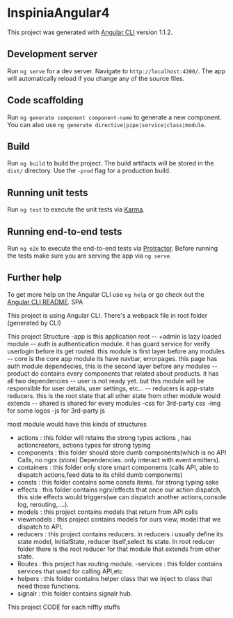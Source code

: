 # InspiniaAngular4

This project was generated with [Angular CLI](https://github.com/angular/angular-cli) version 1.1.2.

## Development server

Run `ng serve` for a dev server. Navigate to `http://localhost:4200/`. The app will automatically reload if you change any of the source files.

## Code scaffolding

Run `ng generate component component-name` to generate a new component. You can also use `ng generate directive|pipe|service|class|module`.

## Build

Run `ng build` to build the project. The build artifacts will be stored in the `dist/` directory. Use the `-prod` flag for a production build.

## Running unit tests

Run `ng test` to execute the unit tests via [Karma](https://karma-runner.github.io).

## Running end-to-end tests

Run `ng e2e` to execute the end-to-end tests via [Protractor](http://www.protractortest.org/).
Before running the tests make sure you are serving the app via `ng serve`.

## Further help

To get more help on the Angular CLI use `ng help` or go check out the [Angular CLI README](https://github.com/angular/angular-cli/blob/master/README.md).
SPA

This project is using Angular CLI.
 There's a webpack file in root folder (generated by CLI)

This project Structure
-app is this application root
--  +admin is lazy loaded module
-- auth is authentication module. it has guard service for verify userlogin before its get routed. this module is first layer before any modules
-- core is the core app module its have navbar, errorpages. this page has auth module dependecies, this is the second layer before any modules
-- product do contains every components that related about products. it has all two dependencies
-- user is not ready yet. but this module will be responsible for user details, user settings, etc...
-- reducers is app-state reducers. this is the root state that all other state from other module would extends
-- shared is shared for every modules
-css for 3rd-party css
-img for some logos
-js for 3rd-party js

most module would have this kinds of structures
- actions : this folder will retains the strong types actions , has actioncreators, actions types for strong typing
- components : this folder should store dumb components(which is no API Calls, no ngrx (store) Dependencies. only interact with event emitters).
- containers : this folder only store smart components (calls API, able to dispatch actions,feed data to its child dumb components)
- consts : this folder contains some consts items. for strong typing sake
- effects : this folder contains ngrx/effects that once our action dispatch, this side effects would triggers(we can dispatch another actions,console log, rerouting,....).
- models : this project contains models that return from API calls
- viewmodels : this project contains models for ours view, model that we dispatch to API.
- reducers : this project contains reducers. in reducers i usually define its state model, InitialState, reducer itself,select its state. In root reducer folder there is the root reducer for that module that extends from other state.
- Routes : this project has routing module.
-services : this folder contains services that used for calling API,etc
- helpers : this folder contains helper class that we inject to class that need those functions.
- signalr : this folder contains signalr hub.

This project CODE for each niffty stuffs

